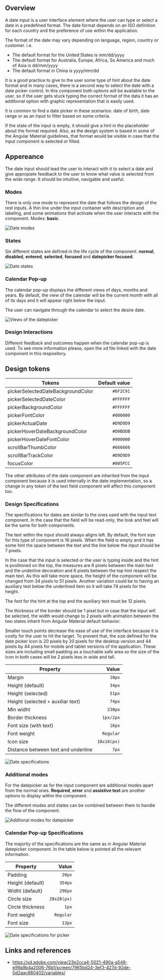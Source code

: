## Overview

A date input is a user interface element where the user can type or select a date in a predefined format. The date format depends on an ISO definition for each country and the preference of use within the application.

The format of the date may vary depending on language, region, country or customer. i.e.

- The default format for the United States is mm/dd/yyyy
- The default format for Australia, Europe, Africa, So America and much of Asia is dd/mm/yyyy
- The default format in China is yyyy/mm/dd

It is a good practice to give to the user some type of hint about the date format and in many cases, there is a second way to select the date with a date picker control.
In this component both options will be available to the user, so if the user gets stuck typing the correct format of the data it has an additional option with graphic representation that is easily used.

It is common to find a date picker in these scenarios: date of birth, date range or as an input to filter based on some criteria.

If the state of the input is empty, it should give a hint in the placeholder about the format required. Also, as the design system is based in some of the Angular Material guidelines, that format would be visible in case that the input component is selected or filled.

## Appereance

The date input should lead the user to interact with it to select a date and give appropiate feedback to the user to know what value is selected from the wide range. It should be intuitive, navigable and useful.

### Modes

There is only one mode to represent the date that follows the design of the rest inputs. A thin line under the input container with description and labeling, and some animations that activate when the user interacts with the component.
Modes: **basic**.

![Date modes](images/date_modes.png)

### States

Six different states are defined in the life cycle of the component: **normal**, **disabled**, **entered**, **selected**, **focused** and **datepicker focused**.

![Date states](images/date_states.png)

### Calendar Pop-up

The calendar pop-up displays the different views of days, months and years.
By default, the view of the calendar will be the current month with all of its days and it will appear right below the input.

The user can navigate through the calendar to select the desire date.

![Views of the datepicker](images/date_datepicker.png)

### Design Interactions

Different feedback and outcomes happen when the calendar pop-up is used. To see more information please, open the xd file linked with the date component in this respository.

## Design tokens

| Tokens                            | Default value |
| --------------------------------- | ------------: |
| pickerSelectedDateBackgroundColor |     `#6F2C91` |
| pickerSelectedDateColor           |     `#FFFFFF` |
| pickerBackgroundColor             |     `#FFFFFF` |
| pickerFontColor                   |     `#000000` |
| pickerActualDate                  |     `#D9D9D9` |
| pickerHoverDateBackgroundColor    |     `#D0BDDB` |
| pickerHoverDateFontColor          |     `#000000` |
| scrollBarThumbColor               |     `#666666` |
| scrollBarTrackColor               |     `#D9D9D9` |
| focusColor                        |     `#005FCC` |

The other attributes of the date component are inherited from the input component because it is used internally in the date implementation, so a change in any token of the text field component will affect this component too.

### Design Specifications

The specifications for dates are similar to the ones used with the input text component. In the case that the field will be read-only, the look and feel will be the same for both components.

The text within the input should always aligns left. By default, the font size for this type of component is 16 pixels. When the field is empty and it has some hint the space between the text and the line below the input should be 7 pixels.

In the case that the input is selected or the user is typing inside and the hint is positioned on the top, the measures are 6 pixels between the main text and the underline decoration and 6 pixels between the top hint respect the main text. As this will take more space, the height of the component will be changed from 34 pixels to 51 pixels.
Another variation could be to having an auxiliary text below the underlined item so it will take 74 pixels for the height.

The font for the hint at the top and the auxiliary text must be 12 pixels.

The thickness of the border should be 1 pixel but in case that the input will be selected, the width would change to 2 pixels with animation between the two states inherit from Angular Material default behavior.

Smaller touch points decrease the ease of use of the interface because it is costly for the user to hit the target. To prevent that, the size defined for the date picker icon is 20 pixels by 20 pixels for the desktop version and 44 pixels by 44 pixels for mobile and tablet versions of the application.
These sizes are including small padding as a touchable safe area so the size of the icon in both cases will be 2 pixels less in wide and tall.

| Property                            |       Value |
| ----------------------------------- | ----------: |
| Margin                              |      `10px` |
| Height (default)                    |      `34px` |
| Height (selected)                   |      `51px` |
| Height (selected + auxiliar text)   |      `74px` |
| Min widht                           |     `230px` |
| Border thickness                    |   `1px/2px` |
| Font size (with text)               |      `16px` |
| Font weight                         |   `Regular` |
| Icon size                           | `18x18(px)` |
| Distance between text and underline |       `7px` |

![Date specifications](images/date_specs.png)

### Additional modes

For the datepicker as for the input component are additional modes apart from the normal ones. **Required**, **error** and **assistive text** are another options to display within the component.

The different modes and states can be combined between them to handle the flow of the component.

![Additonal modes for datepicker](images/date_additionals.png)

### Calendar Pop-up Specifications

The majority of the specifications are the same as in Angular Material datepicker component. In the table below is pointed all the relevant information.

| Property         |       Value |
| ---------------- | ----------: |
| Padding          |      `20px` |
| Height (default) |     `354px` |
| Widht (default)  |     `296px` |
| Circle size      | `28x28(px)` |
| Circle thickness |       `1px` |
| Font weight      |   `Regular` |
| Font size        |      `13px` |

![Date specifications for picker](images/date_picker_specs.png)

## Links and references

- https://xd.adobe.com/view/23e2cca4-5021-490a-a548-e99a9b4a2006-76b1/screen/7965bd24-3ef3-427d-92de-0d2aac880402/variables/

